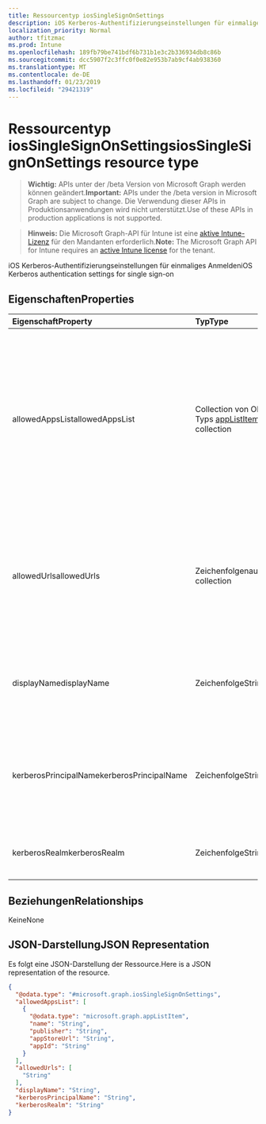 ```yaml
---
title: Ressourcentyp iosSingleSignOnSettings
description: iOS Kerberos-Authentifizierungseinstellungen für einmaliges Anmelden
localization_priority: Normal
author: tfitzmac
ms.prod: Intune
ms.openlocfilehash: 189fb79be741bdf6b731b1e3c2b336934db8c86b
ms.sourcegitcommit: dcc5907f2c3ffc0f0e82e953b7ab9cf4ab938360
ms.translationtype: MT
ms.contentlocale: de-DE
ms.lasthandoff: 01/23/2019
ms.locfileid: "29421319"
---
```

# <a name="iossinglesignonsettings-resource-type"></a><span data-ttu-id="667f9-103">Ressourcentyp iosSingleSignOnSettings</span><span class="sxs-lookup"><span data-stu-id="667f9-103">iosSingleSignOnSettings resource type</span></span>

> <span data-ttu-id="667f9-104">**Wichtig:** APIs unter der /beta Version von Microsoft Graph werden können geändert.</span><span class="sxs-lookup"><span data-stu-id="667f9-104">**Important:** APIs under the /beta version in Microsoft Graph are subject to change.</span></span> <span data-ttu-id="667f9-105">Die Verwendung dieser APIs in Produktionsanwendungen wird nicht unterstützt.</span><span class="sxs-lookup"><span data-stu-id="667f9-105">Use of these APIs in production applications is not supported.</span></span>

> <span data-ttu-id="667f9-106">**Hinweis:** Die Microsoft Graph-API für Intune ist eine [aktive Intune-Lizenz](https://go.microsoft.com/fwlink/?linkid=839381) für den Mandanten erforderlich.</span><span class="sxs-lookup"><span data-stu-id="667f9-106">**Note:** The Microsoft Graph API for Intune requires an [active Intune license](https://go.microsoft.com/fwlink/?linkid=839381) for the tenant.</span></span>

<span data-ttu-id="667f9-107">iOS Kerberos-Authentifizierungseinstellungen für einmaliges Anmelden</span><span class="sxs-lookup"><span data-stu-id="667f9-107">iOS Kerberos authentication settings for single sign-on</span></span>

## <a name="properties"></a><span data-ttu-id="667f9-108">Eigenschaften</span><span class="sxs-lookup"><span data-stu-id="667f9-108">Properties</span></span>
|<span data-ttu-id="667f9-109">Eigenschaft</span><span class="sxs-lookup"><span data-stu-id="667f9-109">Property</span></span>|<span data-ttu-id="667f9-110">Typ</span><span class="sxs-lookup"><span data-stu-id="667f9-110">Type</span></span>|<span data-ttu-id="667f9-111">Beschreibung</span><span class="sxs-lookup"><span data-stu-id="667f9-111">Description</span></span>|
|:---|:---|:---|
|<span data-ttu-id="667f9-112">allowedAppsList</span><span class="sxs-lookup"><span data-stu-id="667f9-112">allowedAppsList</span></span>|<span data-ttu-id="667f9-113">Collection von Objekten des Typs [appListItem](../resources/intune-deviceconfig-applistitem.md)</span><span class="sxs-lookup"><span data-stu-id="667f9-113">[appListItem](../resources/intune-deviceconfig-applistitem.md) collection</span></span>|<span data-ttu-id="667f9-114">Liste der app-Bezeichner, die dieser Anmeldung verwenden dürfen.</span><span class="sxs-lookup"><span data-stu-id="667f9-114">List of app identifiers that are allowed to use this login.</span></span> <span data-ttu-id="667f9-115">Wenn dieses Feld nicht angegeben wird, gilt die Anmeldung auf alle Programme, auf dem Gerät.</span><span class="sxs-lookup"><span data-stu-id="667f9-115">If this field is omitted, the login applies to all applications on the device.</span></span> <span data-ttu-id="667f9-116">Diese Collection darf maximal 500 Elemente enthalten.</span><span class="sxs-lookup"><span data-stu-id="667f9-116">This collection can contain a maximum of 500 elements.</span></span>|
|<span data-ttu-id="667f9-117">allowedUrls</span><span class="sxs-lookup"><span data-stu-id="667f9-117">allowedUrls</span></span>|<span data-ttu-id="667f9-118">Zeichenfolgenauflistung</span><span class="sxs-lookup"><span data-stu-id="667f9-118">String collection</span></span>|<span data-ttu-id="667f9-119">Liste der HTTP-URLs, die übereinstimmen muss, um diesen Benutzernamen verwenden.</span><span class="sxs-lookup"><span data-stu-id="667f9-119">List of HTTP URLs that must be matched in order to use this login.</span></span> <span data-ttu-id="667f9-120">IOS 9.0 oder höher können ein Platzhalterzeichen verwendet werden.</span><span class="sxs-lookup"><span data-stu-id="667f9-120">With iOS 9.0 or later, a wildcard characters may be used.</span></span>|
|<span data-ttu-id="667f9-121">displayName</span><span class="sxs-lookup"><span data-stu-id="667f9-121">displayName</span></span>|<span data-ttu-id="667f9-122">Zeichenfolge</span><span class="sxs-lookup"><span data-stu-id="667f9-122">String</span></span>|<span data-ttu-id="667f9-123">Der Anzeigename der Einstellungen für die Anmeldung auf dem empfangenden Gerät angezeigt.</span><span class="sxs-lookup"><span data-stu-id="667f9-123">The display name of login settings shown on the receiving device.</span></span>|
|<span data-ttu-id="667f9-124">kerberosPrincipalName</span><span class="sxs-lookup"><span data-stu-id="667f9-124">kerberosPrincipalName</span></span>|<span data-ttu-id="667f9-125">Zeichenfolge</span><span class="sxs-lookup"><span data-stu-id="667f9-125">String</span></span>|<span data-ttu-id="667f9-126">Ein Kerberos principal Name.</span><span class="sxs-lookup"><span data-stu-id="667f9-126">A Kerberos principal name.</span></span> <span data-ttu-id="667f9-127">Wenn nicht angegeben, wird der Benutzer während der Profilinstallation dazu aufgefordert.</span><span class="sxs-lookup"><span data-stu-id="667f9-127">If not provided, the user is prompted for one during profile installation.</span></span>|
|<span data-ttu-id="667f9-128">kerberosRealm</span><span class="sxs-lookup"><span data-stu-id="667f9-128">kerberosRealm</span></span>|<span data-ttu-id="667f9-129">Zeichenfolge</span><span class="sxs-lookup"><span data-stu-id="667f9-129">String</span></span>|<span data-ttu-id="667f9-130">Ein Kerberos-Realm-Name.</span><span class="sxs-lookup"><span data-stu-id="667f9-130">A Kerberos realm name.</span></span> <span data-ttu-id="667f9-131">Groß-/Kleinschreibung beachtet.</span><span class="sxs-lookup"><span data-stu-id="667f9-131">Case sensitive.</span></span>|

## <a name="relationships"></a><span data-ttu-id="667f9-132">Beziehungen</span><span class="sxs-lookup"><span data-stu-id="667f9-132">Relationships</span></span>
<span data-ttu-id="667f9-133">Keine</span><span class="sxs-lookup"><span data-stu-id="667f9-133">None</span></span>

## <a name="json-representation"></a><span data-ttu-id="667f9-134">JSON-Darstellung</span><span class="sxs-lookup"><span data-stu-id="667f9-134">JSON Representation</span></span>
<span data-ttu-id="667f9-135">Es folgt eine JSON-Darstellung der Ressource.</span><span class="sxs-lookup"><span data-stu-id="667f9-135">Here is a JSON representation of the resource.</span></span>
<!-- {
  "blockType": "resource",
  "@odata.type": "microsoft.graph.iosSingleSignOnSettings"
}
-->
``` json
{
  "@odata.type": "#microsoft.graph.iosSingleSignOnSettings",
  "allowedAppsList": [
    {
      "@odata.type": "microsoft.graph.appListItem",
      "name": "String",
      "publisher": "String",
      "appStoreUrl": "String",
      "appId": "String"
    }
  ],
  "allowedUrls": [
    "String"
  ],
  "displayName": "String",
  "kerberosPrincipalName": "String",
  "kerberosRealm": "String"
}
```




